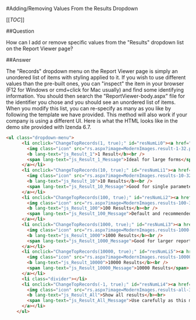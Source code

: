 #Adding/Removing Values From the Results Dropdown

[[_TOC_]]

##Question

How can I add or remove specific values from the "Results" dropdown list on the Report Viewer page? 

##Answer

The "Records" dropdown menu on the Report Viewer page is simply an unordered list of items with styling applied to it. If you wish to use different values than the pre-built ones, you can "inspect" the item in your browser (F12 for Windows or cmd+click for Mac usually) and find some identifying information. You should then search the "ReportViewer-body.aspx" file for the identifier you chose and you should see an unordered list of items. When you modify this list, you can re-specify as many as you like by following the template we have provided. This method will also work if your company is using a different UI. Here is what the HTML looks like in the demo site provided with Izenda 6.7.

```html
<ul class="dropdown-menu">
      <li onclick="ChangeTopRecords(1, true);" id="resNumLi0"><a href="javascript:void(0)" title="" style="min-width: 12em;">
        <img class="icon" src="rs.aspx?image=ModernImages.result-1-32.png" alt="" />
        <b lang-text="js_Result_1">1 Result</b><br />
        <span lang-text="js_Result_1_Message">Ideal for large forms</span>
      </a></li>
      <li onclick="ChangeTopRecords(10, true);" id="resNumLi1"><a href="javascript:void(0)" title="">
        <img class="icon" src="rs.aspx?image=ModernImages.results-10-32.png" alt="" />
        <b lang-text="js_Result_10">10 Results</b><br />
        <span lang-text="js_Result_10_Message">Good for single parameter reports</span>
      </a></li>
      <li onclick="ChangeTopRecords(100, true);" id="resNumLi2"><a href="javascript:void(0)" title="">
        <img class="icon" src="rs.aspx?image=ModernImages.results-100-32.png" alt="" />
        <b lang-text="js_Result_100">100 Results</b><br />
        <span lang-text="js_Result_100_Message">Default and recommended value</span>
      </a></li>
      <li onclick="ChangeTopRecords(1000, true);" id="resNumLi3"><a href="javascript:void(0)" title="">
        <img class="icon" src="rs.aspx?image=ModernImages.results-1000-32.png" alt="" />
        <b lang-text="js_Result_1000">1000 Results</b><br />
        <span lang-text="js_Result_1000_Message">Good for larger reports</span>
      </a></li>
      <li onclick="ChangeTopRecords(10000, true);" id="resNumLi5"><a href="javascript:void(0)" title="">
        <img class="icon" src="rs.aspx?image=ModernImages.results-10000-32.png" alt="" />
        <b lang-text="js_Result_10000">10000 Results</b><br />
        <span lang-text="js_Result_10000_Message">10000 Results</span>
      </a></li>     
      <li class="divider"></li>
      <li onclick="ChangeTopRecords(-1, true);" id="resNumLi4"><a href="javascript:void(0)" title="">
        <img class="icon" src="rs.aspx?image=ModernImages.results-all-32.png" alt="" />
        <b lang-text="js_Result_All">Show all results</b><br>
        <span lang-text="js_Result_All_Message">Use carefully as this may overload the browser</span>
      </a></li>
    </ul>
```